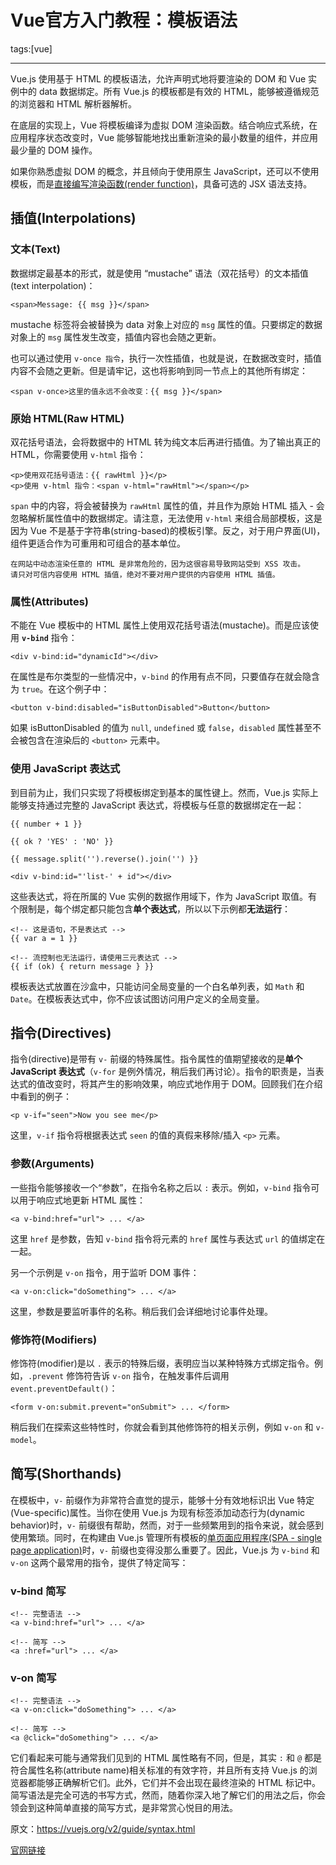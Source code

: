 # Vue官方入门教程：模板语法

tags:[vue]

---

Vue.js 使用基于 HTML 的模板语法，允许声明式地将要渲染的 DOM 和 Vue 实例中的 data 数据绑定。所有 Vue.js 的模板都是有效的 HTML，能够被遵循规范的浏览器和 HTML 解析器解析。

在底层的实现上，Vue 将模板编译为虚拟 DOM 渲染函数。结合响应式系统，在应用程序状态改变时，Vue 能够智能地找出重新渲染的最小数量的组件，并应用最少量的 DOM 操作。

如果你熟悉虚拟 DOM 的概念，并且倾向于使用原生 JavaScript，还可以不使用模板，而是[直接编写渲染函数(render function)](https://vuefe.cn/v2/guide/render-function.html)，具备可选的 JSX 语法支持。



<!--more-->

## 插值(Interpolations)

### 文本(Text)

数据绑定最基本的形式，就是使用 “mustache” 语法（双花括号）的文本插值(text interpolation)：

	<span>Message: {{ msg }}</span>

mustache 标签将会被替换为 data 对象上对应的 `msg` 属性的值。只要绑定的数据对象上的 `msg` 属性发生改变，插值内容也会随之更新。

也可以通过使用 `v-once 指令`，执行一次性插值，也就是说，在数据改变时，插值内容不会随之更新。但是请牢记，这也将影响到同一节点上的其他所有绑定：

	<span v-once>这里的值永远不会改变：{{ msg }}</span>

### 原始 HTML(Raw HTML)

双花括号语法，会将数据中的 HTML 转为纯文本后再进行插值。为了输出真正的 HTML，你需要使用 `v-html` 指令：

	<p>使用双花括号语法：{{ rawHtml }}</p>
	<p>使用 v-html 指令：<span v-html="rawHtml"></span></p>


`span` 中的内容，将会被替换为 `rawHtml` 属性的值，并且作为原始 HTML 插入 - 会忽略解析属性值中的数据绑定。请注意，无法使用 `v-html` 来组合局部模板，这是因为 Vue 不是基于字符串(string-based)的模板引擎。反之，对于用户界面(UI)，组件更适合作为可重用和可组合的基本单位。


	在网站中动态渲染任意的 HTML 是非常危险的，因为这很容易导致网站受到 XSS 攻击。
	请只对可信内容使用 HTML 插值，绝对不要对用户提供的内容使用 HTML 插值。


### 属性(Attributes)

不能在 Vue 模板中的 HTML 属性上使用双花括号语法(mustache)。而是应该使用 **`v-bind`** 指令：

	<div v-bind:id="dynamicId"></div>

在属性是布尔类型的一些情况中，`v-bind` 的作用有点不同，只要值存在就会隐含为 `true`。在这个例子中：

	<button v-bind:disabled="isButtonDisabled">Button</button>

如果 isButtonDisabled 的值为 `null`, `undefined` 或 `false`，`disabled` 属性甚至不会被包含在渲染后的 `<button>` 元素中。

### 使用 JavaScript 表达式

到目前为止，我们只实现了将模板绑定到基本的属性键上。然而，Vue.js 实际上能够支持通过完整的 JavaScript 表达式，将模板与任意的数据绑定在一起：

	{{ number + 1 }}
	
	{{ ok ? 'YES' : 'NO' }}
	
	{{ message.split('').reverse().join('') }}
	
	<div v-bind:id="'list-' + id"></div>

这些表达式，将在所属的 Vue 实例的数据作用域下，作为 JavaScript 取值。有个限制是，每个绑定都只能包含**单个表达式**，所以以下示例都**无法运行**：

	<!-- 这是语句，不是表达式 -->
	{{ var a = 1 }}
	
	<!-- 流控制也无法运行，请使用三元表达式 -->
	{{ if (ok) { return message } }}

模板表达式放置在沙盒中，只能访问全局变量的一个白名单列表，如 `Math` 和 `Date`。在模板表达式中，你不应该试图访问用户定义的全局变量。

## 指令(Directives)

指令(directive)是带有 `v-` 前缀的特殊属性。指令属性的值期望接收的是**单个 JavaScript 表达式**（`v-for` 是例外情况，稍后我们再讨论）。指令的职责是，当表达式的值改变时，将其产生的影响效果，响应式地作用于 DOM。回顾我们在介绍中看到的例子：

	<p v-if="seen">Now you see me</p>

这里，`v-if` 指令将根据表达式 `seen` 的值的真假来移除/插入 `<p>` 元素。

### 参数(Arguments)

一些指令能够接收一个“参数”，在指令名称之后以 `:` 表示。例如，`v-bind` 指令可以用于响应式地更新 HTML 属性：

	<a v-bind:href="url"> ... </a>


这里 `href` 是参数，告知 `v-bind` 指令将元素的 `href` 属性与表达式 `url` 的值绑定在一起。

另一个示例是 `v-on` 指令，用于监听 DOM 事件：

	<a v-on:click="doSomething"> ... </a>

这里，参数是要监听事件的名称。稍后我们会详细地讨论事件处理。

### 修饰符(Modifiers)

修饰符(modifier)是以 `.` 表示的特殊后缀，表明应当以某种特殊方式绑定指令。例如，`.prevent` 修饰符告诉 `v-on` 指令，在触发事件后调用 `event.preventDefault()`：

	<form v-on:submit.prevent="onSubmit"> ... </form>

稍后我们在探索这些特性时，你就会看到其他修饰符的相关示例，例如 `v-on` 和 `v-model`。

## 简写(Shorthands)

在模板中，`v-` 前缀作为非常符合直觉的提示，能够十分有效地标识出 Vue 特定(Vue-specific)属性。当你在使用 Vue.js 为现有标签添加动态行为(dynamic behavior)时，`v-` 前缀很有帮助，然而，对于一些频繁用到的指令来说，就会感到使用繁琐。同时，在构建由 Vue.js 管理所有模板的[单页面应用程序(SPA - single page application)](https://en.wikipedia.org/wiki/Single-page_application)时，`v-` 前缀也变得没那么重要了。因此，Vue.js 为 `v-bind` 和 `v-on` 这两个最常用的指令，提供了特定简写：

### v-bind 简写

	<!-- 完整语法 -->
	<a v-bind:href="url"> ... </a>
	
	<!-- 简写 -->
	<a :href="url"> ... </a>

### v-on 简写

	<!-- 完整语法 -->
	<a v-on:click="doSomething"> ... </a>
	
	<!-- 简写 -->
	<a @click="doSomething"> ... </a>

它们看起来可能与通常我们见到的 HTML 属性略有不同，但是，其实 `:` 和 `@` 都是符合属性名称(attribute name)相关标准的有效字符，并且所有支持 Vue.js 的浏览器都能够正确解析它们。此外，它们并不会出现在最终渲染的 HTML 标记中。简写语法是完全可选的书写方式，然而，随着你深入地了解它们的用法之后，你会领会到这种简单直接的简写方式，是非常赏心悦目的用法。

原文：https://vuejs.org/v2/guide/syntax.html

[官网链接](https://vuefe.cn/v2/guide/syntax.html#%E5%B1%9E%E6%80%A7-Attributes)